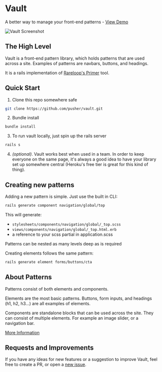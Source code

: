 # Vault
A better way to manage your front-end patterns - [View Demo](http://vaultdemo.herokuapp.com/)

![Vault Screenshot](https://www.dropbox.com/s/k2e9wpm26a7wbhm/vault-screenshot.png?raw=1)

## The High Level
Vault is a front-end pattern library, which holds patterns that are used across a site. Examples of patterns are navbars, buttons, and headings.

It is a rails implementation of [Rareloop's Primer](https://github.com/Rareloop/primer) tool.

## Quick Start
1. Clone this repo somewhere safe

  ```sh
  git clone https://github.com/pusher/vault.git
  ```

2. Bundle install

  ```sh
  bundle install
  ```

3. To run vault locally, just spin up the rails server
  
  ```sh
  rails s
  ```

4. *(optional)*. Vault works best when used in a team. In order to keep everyone on the same page, it's always a good idea to have your library set up somewhere central (Heroku's free tier is great for this kind of thing).

## Creating new patterns
Adding a new pattern is simple. Just use the built in CLI:

```sh
rails generate component navigation/global/top
```

This will generate:
- ```stylesheets/components/navigation/global/_top.scss```
- ```views/components/navigation/global/_top.html.erb```
- a reference to your scss partial in application.scss

Patterns can be nested as many levels deep as is required

Creating elements follows the same pattern:
```sh
rails generate element forms/buttons/cta
```

## About Patterns
Patterns consist of both elements and components.

Elements are the most basic patterns. Buttons, form inputs, and headings (h1, h2, h3...) are all examples of elements.

Components are standalone blocks that can be used across the site. They can consist of multiple elements. For example an image slider, or a navigation bar.

[More Information](http://patternlab.io/about.html)

## Requests and Improvements
If you have any ideas for new features or a suggestion to improve Vault, feel free to create a PR, or open a [new issue](https://github.com/pusher/vault/issues/new).